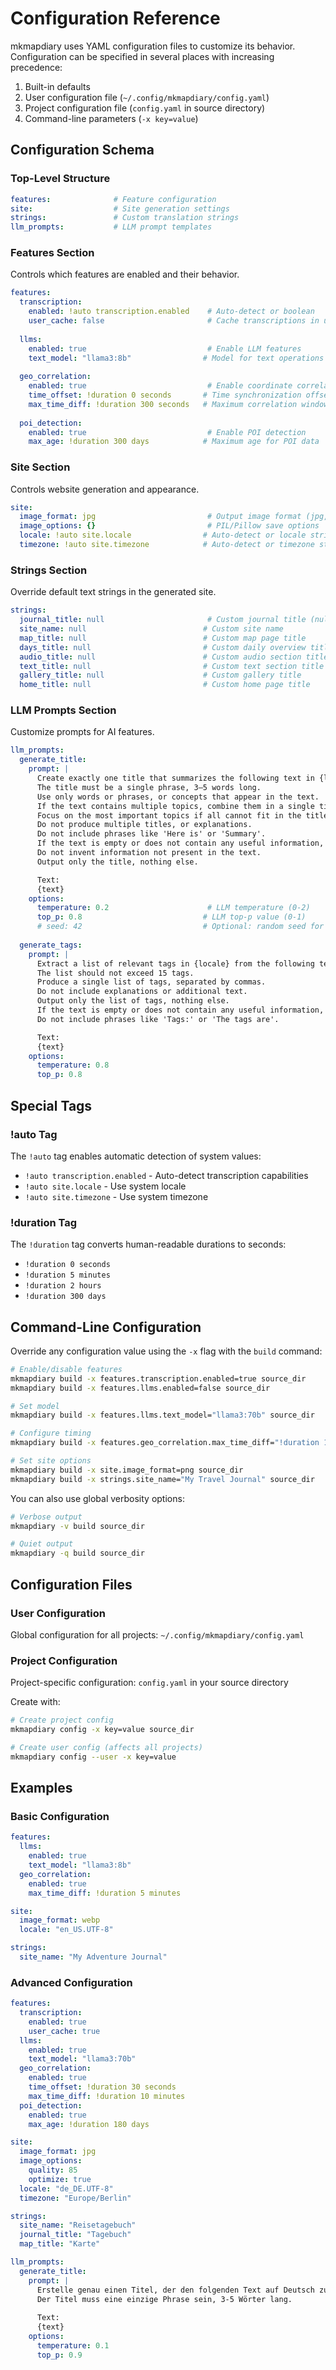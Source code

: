 # Configuration Reference

mkmapdiary uses YAML configuration files to customize its behavior. Configuration can be specified in several places with increasing precedence:

1. Built-in defaults
2. User configuration file (`~/.config/mkmapdiary/config.yaml`)
3. Project configuration file (`config.yaml` in source directory)
4. Command-line parameters (`-x key=value`)

## Configuration Schema

### Top-Level Structure

```yaml
features:              # Feature configuration
site:                  # Site generation settings  
strings:               # Custom translation strings
llm_prompts:           # LLM prompt templates
```

### Features Section

Controls which features are enabled and their behavior.

```yaml
features:
  transcription:
    enabled: !auto transcription.enabled    # Auto-detect or boolean
    user_cache: false                       # Cache transcriptions in user directory
  
  llms:
    enabled: true                           # Enable LLM features
    text_model: "llama3:8b"                # Model for text operations
  
  geo_correlation:
    enabled: true                           # Enable coordinate correlation
    time_offset: !duration 0 seconds       # Time synchronization offset
    max_time_diff: !duration 300 seconds   # Maximum correlation window
  
  poi_detection:
    enabled: true                           # Enable POI detection
    max_age: !duration 300 days            # Maximum age for POI data
```

### Site Section

Controls website generation and appearance.

```yaml
site:
  image_format: jpg                         # Output image format (jpg, png, webp)
  image_options: {}                         # PIL/Pillow save options
  locale: !auto site.locale                # Auto-detect or locale string
  timezone: !auto site.timezone            # Auto-detect or timezone string
```

### Strings Section

Override default text strings in the generated site.

```yaml
strings:
  journal_title: null                       # Custom journal title (null = default)
  site_name: null                          # Custom site name
  map_title: null                          # Custom map page title
  days_title: null                         # Custom daily overview title
  audio_title: null                        # Custom audio section title
  text_title: null                         # Custom text section title
  gallery_title: null                      # Custom gallery title
  home_title: null                         # Custom home page title
```

### LLM Prompts Section

Customize prompts for AI features.

```yaml
llm_prompts:
  generate_title:
    prompt: |
      Create exactly one title that summarizes the following text in {locale}.
      The title must be a single phrase, 3–5 words long.
      Use only words or phrases, or concepts that appear in the text.
      If the text contains multiple topics, combine them in a single title, separated naturally (e.g., with commas or conjunctions).
      Focus on the most important topics if all cannot fit in the title.
      Do not produce multiple titles, or explanations.
      Do not include phrases like 'Here is' or 'Summary'.
      If the text is empty or does not contain any useful information, leave your response empty.
      Do not invent information not present in the text.
      Output only the title, nothing else.

      Text:
      {text}
    options:
      temperature: 0.2                      # LLM temperature (0-2)
      top_p: 0.8                           # LLM top-p value (0-1)
      # seed: 42                           # Optional: random seed for reproducibility
  
  generate_tags:
    prompt: |
      Extract a list of relevant tags in {locale} from the following text.
      The list should not exceed 15 tags.
      Produce a single list of tags, separated by commas.
      Do not include explanations or additional text.
      Output only the list of tags, nothing else.
      If the text is empty or does not contain any useful information, leave your response empty.
      Do not include phrases like 'Tags:' or 'The tags are'.

      Text:
      {text}
    options:
      temperature: 0.8
      top_p: 0.8
```

## Special Tags

### !auto Tag

The `!auto` tag enables automatic detection of system values:

- `!auto transcription.enabled` - Auto-detect transcription capabilities
- `!auto site.locale` - Use system locale
- `!auto site.timezone` - Use system timezone

### !duration Tag

The `!duration` tag converts human-readable durations to seconds:

- `!duration 0 seconds`
- `!duration 5 minutes`
- `!duration 2 hours`
- `!duration 300 days`

## Command-Line Configuration

Override any configuration value using the `-x` flag with the `build` command:

```bash
# Enable/disable features
mkmapdiary build -x features.transcription.enabled=true source_dir
mkmapdiary build -x features.llms.enabled=false source_dir

# Set model
mkmapdiary build -x features.llms.text_model="llama3:70b" source_dir

# Configure timing
mkmapdiary build -x features.geo_correlation.max_time_diff="!duration 10 minutes" source_dir

# Set site options
mkmapdiary build -x site.image_format=png source_dir
mkmapdiary build -x strings.site_name="My Travel Journal" source_dir
```

You can also use global verbosity options:

```bash
# Verbose output
mkmapdiary -v build source_dir

# Quiet output  
mkmapdiary -q build source_dir
```

## Configuration Files

### User Configuration

Global configuration for all projects:
`~/.config/mkmapdiary/config.yaml`

### Project Configuration

Project-specific configuration:
`config.yaml` in your source directory

Create with:
```bash
# Create project config
mkmapdiary config -x key=value source_dir

# Create user config (affects all projects)
mkmapdiary config --user -x key=value
```

## Examples

### Basic Configuration

```yaml
features:
  llms:
    enabled: true
    text_model: "llama3:8b"
  geo_correlation:
    enabled: true
    max_time_diff: !duration 5 minutes

site:
  image_format: webp
  locale: "en_US.UTF-8"

strings:
  site_name: "My Adventure Journal"
```

### Advanced Configuration

```yaml
features:
  transcription:
    enabled: true
    user_cache: true
  llms:
    enabled: true
    text_model: "llama3:70b"
  geo_correlation:
    enabled: true
    time_offset: !duration 30 seconds
    max_time_diff: !duration 10 minutes
  poi_detection:
    enabled: true
    max_age: !duration 180 days

site:
  image_format: jpg
  image_options:
    quality: 85
    optimize: true
  locale: "de_DE.UTF-8"
  timezone: "Europe/Berlin"

strings:
  site_name: "Reisetagebuch"
  journal_title: "Tagebuch"
  map_title: "Karte"

llm_prompts:
  generate_title:
    prompt: |
      Erstelle genau einen Titel, der den folgenden Text auf Deutsch zusammenfasst.
      Der Titel muss eine einzige Phrase sein, 3-5 Wörter lang.
      
      Text:
      {text}
    options:
      temperature: 0.1
      top_p: 0.9
```